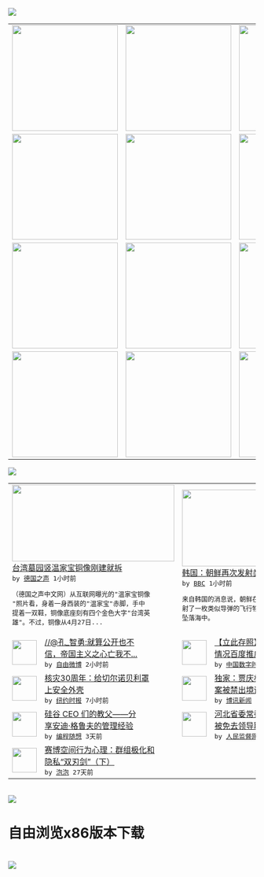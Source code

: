 

<a href="https://github.com/greatfire/z/raw/master/FreeBrowser.apk"><img src="https://raw.githubusercontent.com/greatfire/wiki/master/x/header.png" /></a><table><tr><td width="262" align="center" valign="center"><a href="https://github.com/greatfire/wiki/wiki/nyt" title="纽约时报中文网 国际纵览"><img src="https://raw.githubusercontent.com/greatfire/wiki/master/x/nyt_flag.png" width="215"/></a></td><td width="262" align="center" valign="center"><a href="https://github.com/greatfire/wiki/wiki/dw" title=""><img src="https://raw.githubusercontent.com/greatfire/wiki/master/x/dw_flag.png" width="215"/></a></td><td width="262" align="center" valign="center"><a href="https://github.com/greatfire/wiki/wiki/rmjd" title=""><img src="https://raw.githubusercontent.com/greatfire/wiki/master/x/rmjd_flag.png" width="215"/></a></td></tr><tr><td width="262" align="center" valign="center"><a href="https://github.com/paopaonetizen/website" title="泡泡 - 未经审查的互联网信息"><img src="https://raw.githubusercontent.com/greatfire/wiki/master/x/pp_flag.png" width="215"/></a></td><td width="262" align="center" valign="center"><a href="https://github.com/getlantern/mirror" title="以及自由微博和GreatFire.org官方中文论坛"><img src="https://raw.githubusercontent.com/greatfire/wiki/master/x/lantern_flag.png" width="215"/></a></td><td width="262" align="center" valign="center"><a href="https://github.com/cdtmirrors/m/" title=""><img src="https://raw.githubusercontent.com/greatfire/wiki/master/x/cdt_flag.png" width="215"/></a></td></tr><tr><td width="262" align="center" valign="center"><a href="https://github.com/program-think/blog" title="编程随想的博客"><img src="https://raw.githubusercontent.com/greatfire/wiki/master/x/pt_flag.png" width="215"/></a></td><td width="262" align="center" valign="center"><a href="https://github.com/greatfire/wiki/wiki/bbc" title=""><img src="https://raw.githubusercontent.com/greatfire/wiki/master/x/bbc_flag.png" width="215"/></a></td><td width="262" align="center" valign="center"><a href="https://github.com/freeweibo/s" title="自由微博 - 匿名和不受屏蔽的新浪微博搜索"><img src="https://raw.githubusercontent.com/greatfire/wiki/master/x/fw_flag.png" width="215"/></a></td></tr><tr><td width="262" align="center" valign="center"><a href="https://github.com/greatfire/wiki/wiki/google" title=""><img src="https://raw.githubusercontent.com/greatfire/wiki/master/x/google_flag.png" width="215"/></a></td><td width="262" align="center" valign="center"><a href="https://github.com/bxnews/boxun" title=""><img src="https://raw.githubusercontent.com/greatfire/wiki/master/x/bx_flag.png" width="215"/></a></td><td width="262" align="center" valign="center"><a href="https://github.com/greatfire/wiki/wiki/open-source" title="欢迎访问GreatFire.org开发者项目网站"><img src="https://raw.githubusercontent.com/greatfire/wiki/master/x/open-source_flag.png" width="215"/></a></td></tr></table><img src="https://raw.githubusercontent.com/greatfire/wiki/master/x/newsfeed text.png" /><table cols="4"><tr><td colspan="2" width="380"><a href="http://dw.com/p/1IeZL?maca=chi-GK-text-greatfire-all-chinese-15625-xml-mrss"><img src="http://www.dw.com/image/0,,19222341_302,00.jpg" width="330" height="156"/></a></br><a href="http://dw.com/p/1IeZL?maca=chi-GK-text-greatfire-all-chinese-15625-xml-mrss">台湾墓园竖温家宝铜像刚建就拆</a></br><kbd> by <a href="http://dw.de">德国之声</a> 1小时前 </kbd></br><pre>（德国之声中文网）从互联网曝光的"温家宝铜像<br/>"照片看，身着一身西装的"温家宝"赤脚，手中<br/>提着一双鞋，铜像底座刻有四个金色大字"台湾英<br/>雄"。不过，铜像从4月27日...</pre></td><td colspan="2" width="380"><a href="http://www.bbc.com/zhongwen/simp/world/2016/04/160428_korea_missiles"><img src="http://ichef.bbci.co.uk/news/ws/106/amz/worldservice/live/assets/images/2016/04/28/160428105017_nkorea_missiles_304x171_ap_nocredit.jpg" width="330" height="156"/></a></br><a href="http://www.bbc.com/zhongwen/simp/world/2016/04/160428_korea_missiles">韩国：朝鲜再次发射类似导弹的飞行物</a></br><kbd> by <a href="http://www.bbc.co.uk/zhongwen/simp">BBC</a> 1小时前 </kbd></br><pre>来自韩国的消息说，朝鲜在周四（28日）上午发<br/>射了一枚类似导弹的飞行物，但是升空之后不久就<br/>坠落海中。</pre></td></tr><tr><td><img src="https://raw.githubusercontent.com/greatfire/wiki/master/x/fw_logo.png" width="50" height="50"/></td><td width="280"><a href="https://freeweibo.com/weibo/3969297904729809">//@孔_智勇:就算公开也不<br/>信，帝国主义之心亡我不...</a></br><kbd> by <a href="https://freeweibo.com/">自由微博</a> 2小时前 </kbd></td><td><img src="http://i2.wp.com/chinadigitaltimes.net/chinese/files/2016/04/%E7%99%BE%E5%BA%A6%E6%8E%A8%E5%B9%BF.png?resize=500%2C998" width="50" height="50"/></td><td width="280"><a href="http://feedproxy.google.com/~r/chinadigitaltimes/zcNw/~3/uXW9gMt5-Kg/">【立此存照】亲，您患癌去世的<br/>情况百度推广已反馈核实</a></br><kbd> by <a href="http://chinadigitaltimes.net/chinese/">中国数字时代</a> 4小时前 </kbd></td></tr><tr><td><img src="https://static01.nyt.com/images/2014/04/27/science/chernobyl-arch/chernobyl-arch-articleLarge.jpg" width="50" height="50"/></td><td width="280"><a href="https://d7odklm2qes9e.cloudfront.net/science/20160427/t27chernobyl/">核灾30周年：给切尔诺贝利罩<br/>上安全外壳</a></br><kbd> by <a href="http://m.cn.nytimes.com/">纽约时报</a> 7小时前 </kbd></td><td><img src="https://raw.githubusercontent.com/greatfire/wiki/master/x/bx_logo.png" width="50" height="50"/></td><td width="280"><a href="http://www.boxun.com/news/gb/china/2016/04/201604280503.shtml">独家：贾庆林女婿李伯潭涉张越<br/>案被禁出境请看博讯热点...</a></br><kbd> by <a href="http://www.boxun.com">博讯新闻</a> 12小时前 </kbd></td></tr><tr><td><img src="https://lh3.googleusercontent.com/sMUbBGt-8JQpr_t2wogfT7BYFCdefXSgRC9jTjI2qgBafnr-rGigfkDtOFi1M1SUGdbCC2_nOXUzp-QGv5t5FtDlrsVfYlxliT6cDvuSeTcpRLJJm3QoYtY4GTgUslBVboo8MCcPzLU" width="50" height="50"/></td><td width="280"><a href="http://feedproxy.google.com/~r/programthink/~3/drmgGUT99k4/Andy-Grove-Quotes-on-Leadership.html">硅谷 CEO 们的教父——分<br/>享安迪·格鲁夫的管理经验</a></br><kbd> by <a href="http://program-think.blogspot.com">编程随想</a> 3天前 </kbd></td><td><img src="https://raw.githubusercontent.com/greatfire/wiki/master/x/rmjd_logo.png" width="50" height="50"/></td><td width="280"><a href="http://www.rmjdw.com//yongguandangan/20160424/15526.html">河北省委常委、政法委书记张越<br/>被免去领导职务 </a></br><kbd> by <a href="http://www.rmjdw.com/">人民监督网</a> 4天前 </kbd></td></tr><tr><td><img src="https://pao-pao.net/sites/pao-pao.net/files/styles/large/public/xia_pian_wen_zhong_tu_.jpg?itok=PbTXxyjR" width="50" height="50"/></td><td width="280"><a href="https://pao-pao.net/article/684">赛博空间行为心理：群组极化和<br/>隐私“双刃剑”（下）</a></br><kbd> by <a href="https://pao-pao.net">泡泡</a> 27天前 </kbd></td></table></br><a href="https://github.com/greatfire/z/raw/master/FreeBrowser.apk"><img src="https://raw.githubusercontent.com/greatfire/wiki/master/x/download app.png" /></a><h1>自由浏览x86版本下载<h1><a href="https://github.com/greatfire/z/raw/master/FreeBrowser-x86.apk"><img src="https://raw.githubusercontent.com/greatfire/images/master/fb86.qr.png" /></a>